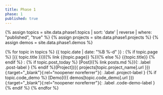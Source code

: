```yaml
---
title: Phase 1
phase: 1
published: true
---
```


{% assign topics = site.data.phase1.topics | sort: 'date' | reverse | where: "published", "true" %}
{% assign projects = site.data.phase1.projects %}
{% assign demos = site.data.phase1.demos %}

{% for topic in topics %}
{{ topic.date | date: "%B %-d" }}
: {% if topic.page %} [{{ topic.title }}]({% link {{topic.page}} %}){% else %} {{topic.title}} {% endif %}
: {% if topic.post_today %} [Post]({% link posts.md %}){: .label .post-label } {% endif %}[Project]({{ projects[topic.project_name].url }}){:target="_blank"}{:rel="noopener noreferrer"}{: .label .project-label } {% if topic.code_demo %} [Demo]({{ demos[topic.code_demo].url }}){:target="_blank"}{:rel="noopener noreferrer"}{: .label .code-demo-label } {% endif %}
{% endfor %}
